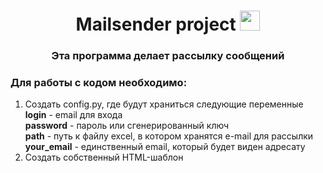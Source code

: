 <h1 align="center">Mailsender project</a> 
<img src="https://github.com/blackcater/blackcater/raw/main/images/Hi.gif" height="32"/></h1>
<h3 align="center">Эта программа делает рассылку сообщений</h3>

<h3 align='left'>Для работы с кодом необходимо:</h3>
  
<ol>
  <li>Создать config.py, где будут храниться следующие переменные<br>
      <strong>login</strong> - email для входа<br>
      <strong>password</strong> - пароль или сгенерированный ключ<br>
      <strong>path</strong> - путь к файлу excel, в котором хранятся e-mail для рассылки<br>
      <strong>your_email</strong> - единственный email, который будет виден адресату<br>
  </li>
  <li>Создать собственный HTML-шаблон</li>

</ol>
